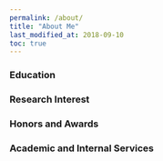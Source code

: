 ```yaml
---
permalink: /about/
title: "About Me"
last_modified_at: 2018-09-10
toc: true
---
```


### Education


### Research Interest


### Honors and Awards


### Academic and Internal Services